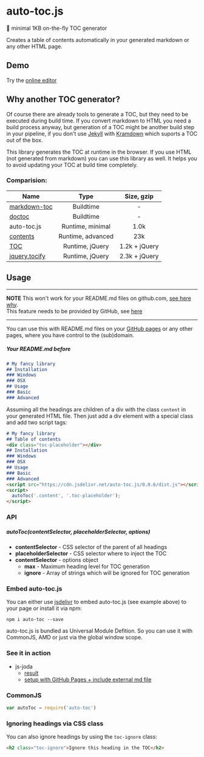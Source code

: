 # auto-toc.js
:book: minimal 1KB on-the-fly TOC generator

Creates a table of contents automatically in your generated markdown or any other HTML page.

## Demo
Try the [online editor](http://timaschew.github.io/auto-toc.js/)

## Why another TOC generator?

Of course there are already tools to generate a TOC, but they need to be
executed during build time. If you convert markdown to HTML you need a build
process anyway, but generation of a TOC might be another build step in your pipeline,
if you don't use [Jekyll](https://jekyllrb.com/docs/configuration/#default-configuration) with [Kramdown](http://maruku.rubyforge.org/maruku.html#toc-generation) which suports a TOC out of the box.

This library generates the TOC at runtime in the browser. If you use HTML (not generated from markdown)
you can use this library as well. It helps you to avoid updating your TOC at build time completely.

### Comparision:

| Name                  | Type              | Size, gzip    |
| -------------         |:-------------:    |:-------------:|
| [markdown-toc][1]     | Buildtime         | -             |
| [doctoc][2]           | Buildtime         | -             |
| auto-toc.js           | Runtime, minimal  | 1.0k          |
| [contents][3]         | Runtime, advanced | 23k           |
| [TOC][4]              | Runtime, jQuery   | 1.2k + jQuery |
| [jquery.tocify][5]    | Runtime, jQuery   | 2.3k + jQuery |


[1]: https://github.com/jonschlinkert/markdown-toc
[2]: https://github.com/thlorenz/doctoc
[3]: https://github.com/gajus/contents
[4]: https://github.com/jgallen23/toc
[5]: https://github.com/gfranko/jquery.tocify.js

## Usage

---

__NOTE__ This won't work for your README.md files on github.com, [see here why](http://stackoverflow.com/questions/21340803/embed-javascript-in-github-readme-md).  
This feature needs to be provided by GitHub, see [here](https://github.com/isaacs/github/issues/215)

---

You can use this with README.md files on your [GitHub pages](https://pages.github.com/) or any other
pages, where you have control to the (sub)domain.


##### Your README.md before

```markdown
# My fancy library
## Installation
### Windows
### OSX
## Usage
### Basic
### Advanced
```

Assuming all the headings are children of a div with the class `content` in your generated HTML file.
Then just add a div element with a special class and add two script tags:

```markdown
# My fancy library
## Table of contents
<div class="toc-placeholder"></div>
## Installation
### Windows
### OSX
## Usage
### Basic
### Advanced
<script src="https://cdn.jsdelivr.net/auto-toc.js/0.0.6/dist.js"></script>
<script>
  autoToc('.content', '.toc-placeholder');
</script>
```

### API
##### autoToc(contentSelector, placeholderSelector, options)

- __contentSelector__ - CSS selector of the parent of all headings
- __placeholderSelector__ - CSS selector where to inject the TOC
- __contentSelector__ - options object
  - __max__ - Maximum heading level for TOC generation
  - __ignore__ - Array of strings which will be ignored for TOC generation

### Embed auto-toc.js

You can either use [jsdelivr](https://www.jsdelivr.com/) to embed auto-toc.js (see example above) to your page or install it via npm:

```
npm i auto-toc --save
```

auto-toc.js is bundled as Universal Module Defition.
So you can use it with CommonJS, AMD or just via
the global window scope.

### See it in action

- js-joda
  - [result](http://pithu.github.io/js-joda/cheat-sheet.html)
  - [setup with GitHub Pages + include external md file ](https://github.com/pithu/js-joda/blob/gh-pages/cheat-sheet.html)

### CommonJS
```js
var autoToc = require('auto-toc')
```

### Ignoring headings via CSS class
You can also ignore headings by using the `toc-ignore` class:

```html
<h2 class="toc-ignore">Ignore this heading in the TOC</h2>
```
